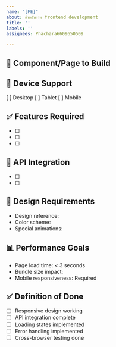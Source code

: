 ```yaml
---
name: "[FE]"
about: สำหรับงาน frontend development
title: ''
labels: ''
assignees: Phachara6609650509

---
```


## 🎯 Component/Page to Build
<!-- ชื่อหน้าหรือ component ที่ต้องทำ -->

## 📱 Device Support
[ ] Desktop [ ] Tablet [ ] Mobile

## ✅ Features Required
- [ ] 
- [ ] 
- [ ] 

## 🔌 API Integration
<!-- APIs ที่ต้องใช้ -->
- [ ] 
- [ ] 

## 🎨 Design Requirements
<!-- Link to Figma หรือรายละเอียด design -->
- Design reference: 
- Color scheme: 
- Special animations: 

## 📊 Performance Goals
- Page load time: < 3 seconds
- Bundle size impact: 
- Mobile responsiveness: Required

## ✅ Definition of Done
- [ ] Responsive design working
- [ ] API integration complete  
- [ ] Loading states implemented
- [ ] Error handling implemented
- [ ] Cross-browser testing done
